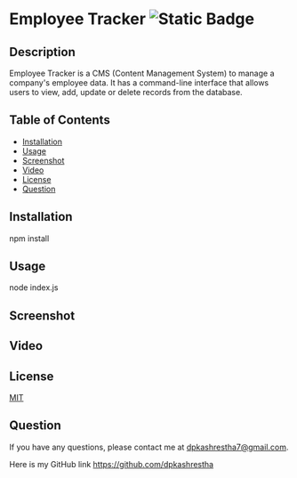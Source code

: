 
  
# Employee Tracker ![Static Badge](https://img.shields.io/badge/license-MIT-blue)


## Description 

Employee Tracker is a CMS (Content Management System) to manage a company's employee data. It has a command-line interface that allows users to view, add, update or delete records from the database.

## Table of Contents 

- [Installation](#installation)
- [Usage](#usage)
- [Screenshot](#screenshot)
- [Video](#video)
- [License](#license)
- [Question](#question)

## Installation 
   npm install

## Usage 
   node index.js



## Screenshot



## Video


## License 

<a href=https://opensource.org/licenses/MIT>MIT</a>


## Question 

If you have any questions, please contact me at dpkashrestha7@gmail.com.

Here is my GitHub link 
https://github.com/dpkashrestha